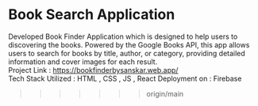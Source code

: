 # Book Search Application
Developed Book Finder Application which is designed to help users to discovering the books. Powered by the Google Books API, this app allows users to search for books by title, author, or category, providing detailed information and cover images for each result.
<br/>
Project Link : https://bookfinderbysanskar.web.app/
<br/>
Tech Stack Utilized : HTML , CSS , JS , React
Deployment on : Firebase 
>>>>>>> origin/main
